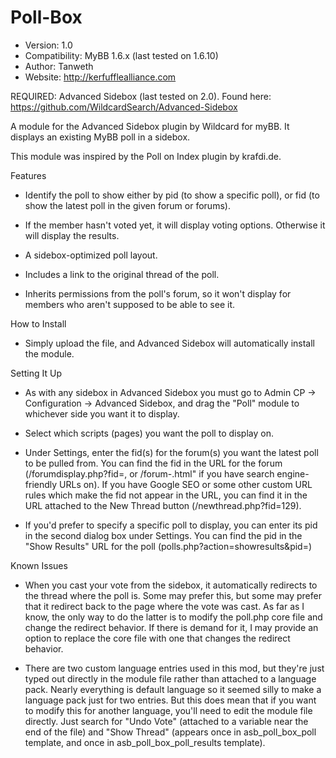 Poll-Box
========

* Version: 1.0
* Compatibility: MyBB 1.6.x (last tested on 1.6.10)
* Author: Tanweth
* Website: http://kerfufflealliance.com

REQUIRED: Advanced Sidebox (last tested on 2.0). Found here: https://github.com/WildcardSearch/Advanced-Sidebox

A module for the Advanced Sidebox plugin by Wildcard for myBB. It displays an existing MyBB poll in a sidebox.

This module was inspired by the Poll on Index plugin by krafdi.de.

Features

* Identify the poll to show either by pid (to show a specific poll), or fid (to show the latest poll in the given forum or forums).

* If the member hasn't voted yet, it will display voting options. Otherwise it will display the results.

* A sidebox-optimized poll layout.

* Includes a link to the original thread of the poll.

* Inherits permissions from the poll's forum, so it won't display for members who aren't supposed to be able to see it.

How to Install

* Simply upload the file, and Advanced Sidebox will automatically install the module.

Setting It Up

* As with any sidebox in Advanced Sidebox you must go to Admin CP -> Configuration -> Advanced Sidebox, and drag the "Poll" module to whichever side you want it to display.

* Select which scripts (pages) you want the poll to display on.

* Under Settings, enter the fid(s) for the forum(s) you want the latest poll to be pulled from. You can find the fid in the URL for the forum (/forumdisplay.php?fid=<fid>, or /forum-<fid>.html" if you have search engine-friendly URLs on). If you have Google SEO or some other custom URL rules which make the fid not appear in the URL, you can find it in the URL attached to the New Thread button (/newthread.php?fid=129).

* If you'd prefer to specify a specific poll to display, you can enter its pid in the second dialog box under Settings. You can find the pid in the "Show Results" URL for the poll (polls.php?action=showresults&pid=<pid>)

Known Issues

* When you cast your vote from the sidebox, it automatically redirects to the thread where the poll is. Some may prefer this, but some may prefer that it redirect back to the page where the vote was cast. As far as I know, the only way to do the latter is to modify the poll.php core file and change the redirect behavior. If there is demand for it, I may provide an option to replace the core file with one that changes the redirect behavior.

* There are two custom language entries used in this mod, but they're just typed out directly in the module file rather than attached to a language pack. Nearly everything is default language so it seemed silly to make a language pack just for two entries. But this does mean that if you want to modify this for another language, you'll need to edit the module file directly. Just search for "Undo Vote" (attached to a variable near the end of the file) and "Show Thread" (appears once in asb_poll_box_poll template, and once in asb_poll_box_poll_results template).

